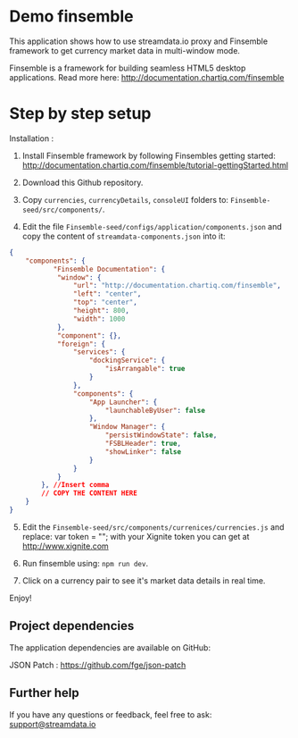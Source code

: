 # Demo finsemble 

This application shows how to use streamdata.io proxy and Finsemble framework to get currency market data in multi-window mode.

Finsemble is a framework for building seamless HTML5 desktop applications. Read more here: http://documentation.chartiq.com/finsemble

# Step by step setup

Installation :

1. Install Finsemble framework by following Finsembles getting started: http://documentation.chartiq.com/finsemble/tutorial-gettingStarted.html

2. Download this Github repository.

3. Copy `currencies`, `currencyDetails`, `consoleUI` folders to: `Finsemble-seed/src/components/`.

4. Edit the file `Finsemble-seed/configs/application/components.json` and copy the content of `streamdata-components.json` into it:

```json 
{
    "components": {
           "Finsemble Documentation": {
			"window": {
				"url": "http://documentation.chartiq.com/finsemble",
				"left": "center",
				"top": "center",
				"height": 800,
				"width": 1000
			},
			"component": {},
			"foreign": {
				"services": {
					"dockingService": {
						"isArrangable": true
					}
				},
				"components": {
					"App Launcher": {
						"launchableByUser": false
					},
					"Window Manager": {
						"persistWindowState": false,
						"FSBLHeader": true,
						"showLinker": false
					}
				}
			}
		}, //Insert comma 
		// COPY THE CONTENT HERE
    }
}    
```

5. Edit the `Finsemble-seed/src/components/currenices/currencies.js` 
and replace: var token = "<YOUR STREAMDATA TOKEN>"; 
with your Xignite token you can get at http://www.xignite.com 

6. Run finsemble using: `npm run dev`.

7. Click on a currency pair to see it's market data details in real time.

Enjoy!

## Project dependencies

The application dependencies are available on GitHub:

JSON Patch : https://github.com/fge/json-patch


## Further help

If you have any questions or feedback, feel free to ask: support@streamdata.io
